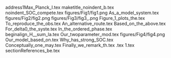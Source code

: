 address1Max_Planck_I.tex
maketitle_noindent_b.tex
noindent_SOC_compete.tex
figures/Fig1/fig1.png
As_a_model_system.tex
figures/Fig2/fig2.png
figures/Fig3/fig3_.png
Figure_1_plots_the.tex
To_reproduce_the_obs.tex
An_alternative_route.tex
Based_on_the_above.tex
For_delta0_the_syste.tex
In_the_ordered_phase.tex
beginalign_H__sum_la.tex
Our_twoparameter_mod.tex
figures/Fig4/fig4.png
Our_model_based_on.tex
Why_has_strong_SOC.tex
Conceptually_one_may.tex
Finally_we_remark_th.tex
.tex
1.tex
sectionReferences_be.tex
